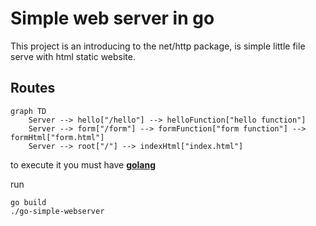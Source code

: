 # Simple web server in go

This project is an introducing to the net/http package, is simple little file serve with html static website.

## Routes

```mermaid
graph TD
    Server --> hello["/hello"] --> helloFunction["hello function"]
    Server --> form["/form"] --> formFunction["form function"] --> formHtml["form.html"]
    Server --> root["/"] --> indexHtml["index.html"]
```

to execute it you must have [**golang**](https://golang.org/)

run

```
go build
./go-simple-webserver
```
